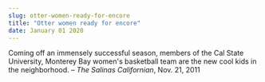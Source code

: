 ```yaml
---
slug: otter-women-ready-for-encore
title: "Otter women ready for encore"
date: January 01 2020
---
```


<p>Coming off an immensely successful season, members of the Cal State University, Monterey Bay women's basketball team are the new cool kids in the neighborhood. – <em>The Salinas Californian</em>, Nov. 21, 2011
</p>
